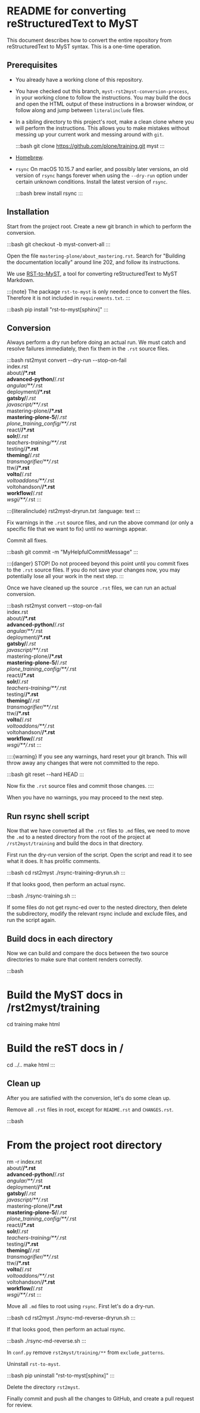 # README for converting reStructuredText to MyST

This document describes how to convert the entire repository from reStructuredText to MyST syntax.
This is a one-time operation.


## Prerequisites

-   You already have a working clone of this repository.
-   You have checked out this branch, `myst-rst2myst-conversion-process`, in your working clone to follow the instructions.
    You may build the docs and open the HTML output of these instructions in a browser window, or follow along and jump between `literalinclude` files.
-   In a sibling directory to this project's root, make a clean clone where you will perform the instructions.
    This allows you to make mistakes without messing up your current work and messing around with `git`.

    :::bash
    git clone https://github.com/plone/training.git myst
    :::
-   [Homebrew](https://brew.sh/).
-   `rsync`
    On macOS 10.15.7 and earlier, and possibly later versions, an old version of `rsync` hangs forever when using the `--dry-run` option under certain unknown conditions.
    Install the latest version of `rsync`.
  
    :::bash
    brew install rsync
    :::


## Installation

Start from the project root.
Create a new git branch in which to perform the conversion.

:::bash
git checkout -b myst-convert-all
:::

Open the file `mastering-plone/about_mastering.rst`.
Search for "Building the documentation locally" around line 202, and follow its instructions.

We use [RST-to-MyST](https://rst-to-myst.readthedocs.io/en/latest/index.html), a tool for converting reStructuredText to MyST Markdown.

:::{note}
The package `rst-to-myst` is only needed once to convert the files.
Therefore it is not included in `requirements.txt`.
:::

:::bash
pip install "rst-to-myst[sphinx]"
:::

## Conversion

Always perform a dry run before doing an actual run.
We must catch and resolve failures immediately, then fix them in the `.rst` source files.

:::bash
rst2myst convert --dry-run --stop-on-fail \
index.rst \
about/**/*.rst \
advanced-python/**/*.rst \
angular/**/*.rst \
deployment/**/*.rst \
gatsby/**/*.rst \
javascript/**/*.rst \
mastering-plone/**/*.rst \
mastering-plone-5/**/*.rst \
plone_training_config/**/*.rst \
react/**/*.rst \
solr/**/*.rst \
teachers-training/**/*.rst \
testing/**/*.rst \
theming/**/*.rst \
transmogrifier/**/*.rst \
ttw/**/*.rst \
volto/**/*.rst \
voltoaddons/**/*.rst \
voltohandson/**/*.rst \
workflow/**/*.rst \
wsgi/**/*.rst
:::

:::{literalinclude} rst2myst-dryrun.txt
:language: text
:::

Fix warnings in the `.rst` source files, and run the above command (or only a specific file that we want to fix) until no warnings appear.

Commit all fixes.

:::bash
git commit -m "MyHelpfulCommitMessage"
:::

:::{danger}
STOP!
Do not proceed beyond this point until you commit fixes to the `.rst` source files.
If you do not save your changes now, you may potentially lose all your work in the next step.
:::

Once we have cleaned up the source `.rst` files, we can run an actual conversion.

:::bash
rst2myst convert --stop-on-fail \
index.rst \
about/**/*.rst \
advanced-python/**/*.rst \
angular/**/*.rst \
deployment/**/*.rst \
gatsby/**/*.rst \
javascript/**/*.rst \
mastering-plone/**/*.rst \
mastering-plone-5/**/*.rst \
plone_training_config/**/*.rst \
react/**/*.rst \
solr/**/*.rst \
teachers-training/**/*.rst \
testing/**/*.rst \
theming/**/*.rst \
transmogrifier/**/*.rst \
ttw/**/*.rst \
volto/**/*.rst \
voltoaddons/**/*.rst \
voltohandson/**/*.rst \
workflow/**/*.rst \
wsgi/**/*.rst
:::

::::{warning}
If you see any warnings, hard reset your git branch.
This will throw away any changes that were not committed to the repo.

:::bash
git reset --hard HEAD
:::

Now fix the `.rst` source files and commit those changes.
::::

When you have no warnings, you may proceed to the next step.

## Run rsync shell script

Now that we have converted all the `.rst` files to `.md` files, we need to move the `.md` to a nested directory from the root of the project at `/rst2myst/training` and build the docs in that directory.

First run the dry-run version of the script.
Open the script and read it to see what it does.
It has prolific comments.

:::bash
cd rst2myst
./rsync-training-dryrun.sh
:::

If that looks good, then perform an actual rsync.

:::bash
./rsync-training.sh
:::

If some files do not get rsync-ed over to the nested directory, then delete the subdirectory, modify the relevant rsync include and exclude files, and run the script again. 

## Build docs in each directory

Now we can build and compare the docs between the two source directories to make sure that content renders correctly.

:::bash
# Build the MyST docs in /rst2myst/training
cd training
make html
# Build the reST docs in /
cd ../..
make html
:::

## Clean up

After you are satisfied with the conversion, let's do some clean up.

Remove all `.rst` files in root, except for `README.rst` and `CHANGES.rst`.

:::bash
# From the project root directory
rm -r index.rst \
about/**/*.rst \
advanced-python/**/*.rst \
angular/**/*.rst \
deployment/**/*.rst \
gatsby/**/*.rst \
javascript/**/*.rst \
mastering-plone/**/*.rst \
mastering-plone-5/**/*.rst \
plone_training_config/**/*.rst \
react/**/*.rst \
solr/**/*.rst \
teachers-training/**/*.rst \
testing/**/*.rst \
theming/**/*.rst \
transmogrifier/**/*.rst \
ttw/**/*.rst \
volto/**/*.rst \
voltoaddons/**/*.rst \
voltohandson/**/*.rst \
workflow/**/*.rst \
wsgi/**/*.rst
:::

Move all `.md` files to root using `rsync`.
First let's do a dry-run.

:::bash
cd rst2myst
./rsync-md-reverse-dryrun.sh
:::

If that looks good, then perform an actual rsync.

:::bash
./rsync-md-reverse.sh
:::

In `conf.py` remove `rst2myst/training/**` from `exclude_patterns`.

Uninstall `rst-to-myst`.

:::bash
pip uninstall "rst-to-myst[sphinx]"
:::

Delete the directory `rst2myst`.

Finally commit and push all the changes to GitHub, and create a pull request for review.
